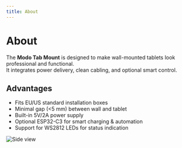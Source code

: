 ```yaml
---
title: About
---
```


# About

The **Modo Tab Mount** is designed to make wall-mounted tablets look professional and functional.  
It integrates power delivery, clean cabling, and optional smart control.

## Advantages
- Fits EU/US standard installation boxes  
- Minimal gap (<5 mm) between wall and tablet  
- Built-in 5V/2A power supply  
- Optional ESP32-C3 for smart charging & automation  
- Support for WS2812 LEDs for status indication  

![Side view](assets/images/pic_3.PNG)

